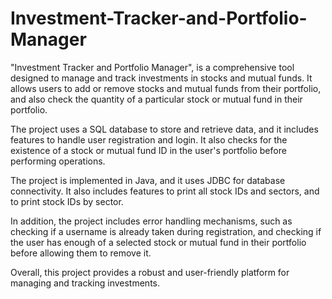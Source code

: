 # Investment-Tracker-and-Portfolio-Manager

"Investment Tracker and Portfolio Manager", is a comprehensive tool designed to manage and track investments in stocks and mutual funds. It allows users to add or remove stocks and mutual funds from their portfolio, and also check the quantity of a particular stock or mutual fund in their portfolio.

The project uses a SQL database to store and retrieve data, and it includes features to handle user registration and login. It also checks for the existence of a stock or mutual fund ID in the user's portfolio before performing operations.

The project is implemented in Java, and it uses JDBC for database connectivity. It also includes features to print all stock IDs and sectors, and to print stock IDs by sector.

In addition, the project includes error handling mechanisms, such as checking if a username is already taken during registration, and checking if the user has enough of a selected stock or mutual fund in their portfolio before allowing them to remove it.

Overall, this project provides a robust and user-friendly platform for managing and tracking investments.
